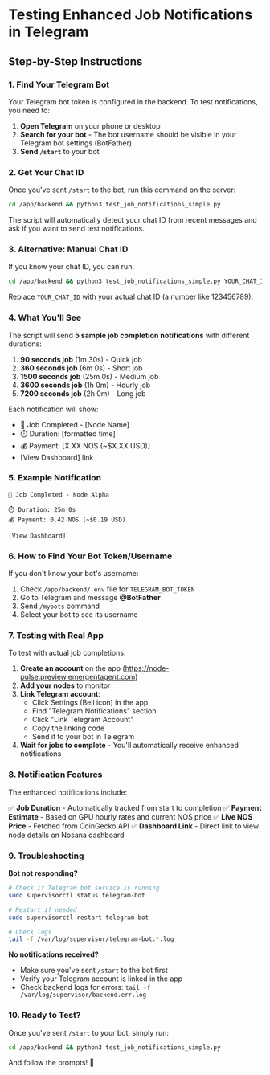 # Testing Enhanced Job Notifications in Telegram

## Step-by-Step Instructions

### 1. Find Your Telegram Bot
Your Telegram bot token is configured in the backend. To test notifications, you need to:

1. **Open Telegram** on your phone or desktop
2. **Search for your bot** - The bot username should be visible in your Telegram bot settings (BotFather)
3. **Send `/start`** to your bot

### 2. Get Your Chat ID
Once you've sent `/start` to the bot, run this command on the server:

```bash
cd /app/backend && python3 test_job_notifications_simple.py
```

The script will automatically detect your chat ID from recent messages and ask if you want to send test notifications.

### 3. Alternative: Manual Chat ID
If you know your chat ID, you can run:

```bash
cd /app/backend && python3 test_job_notifications_simple.py YOUR_CHAT_ID
```

Replace `YOUR_CHAT_ID` with your actual chat ID (a number like 123456789).

### 4. What You'll See

The script will send **5 sample job completion notifications** with different durations:

1. **90 seconds job** (1m 30s) - Quick job
2. **360 seconds job** (6m 0s) - Short job  
3. **1500 seconds job** (25m 0s) - Medium job
4. **3600 seconds job** (1h 0m) - Hourly job
5. **7200 seconds job** (2h 0m) - Long job

Each notification will show:
- 🎉 Job Completed - [Node Name]
- ⏱️ Duration: [formatted time]
- 💰 Payment: [X.XX NOS (~$X.XX USD)]
- [View Dashboard] link

### 5. Example Notification

```
🎉 Job Completed - Node Alpha

⏱️ Duration: 25m 0s
💰 Payment: 0.42 NOS (~$0.19 USD)

[View Dashboard]
```

### 6. How to Find Your Bot Token/Username

If you don't know your bot's username:

1. Check `/app/backend/.env` file for `TELEGRAM_BOT_TOKEN`
2. Go to Telegram and message **@BotFather**
3. Send `/mybots` command
4. Select your bot to see its username

### 7. Testing with Real App

To test with actual job completions:

1. **Create an account** on the app (https://node-pulse.preview.emergentagent.com)
2. **Add your nodes** to monitor
3. **Link Telegram account**:
   - Click Settings (Bell icon) in the app
   - Find "Telegram Notifications" section
   - Click "Link Telegram Account"
   - Copy the linking code
   - Send it to your bot in Telegram
4. **Wait for jobs to complete** - You'll automatically receive enhanced notifications

### 8. Notification Features

The enhanced notifications include:

✅ **Job Duration** - Automatically tracked from start to completion
✅ **Payment Estimate** - Based on GPU hourly rates and current NOS price
✅ **Live NOS Price** - Fetched from CoinGecko API
✅ **Dashboard Link** - Direct link to view node details on Nosana dashboard

### 9. Troubleshooting

**Bot not responding?**
```bash
# Check if Telegram bot service is running
sudo supervisorctl status telegram-bot

# Restart if needed
sudo supervisorctl restart telegram-bot

# Check logs
tail -f /var/log/supervisor/telegram-bot.*.log
```

**No notifications received?**
- Make sure you've sent `/start` to the bot first
- Verify your Telegram account is linked in the app
- Check backend logs for errors: `tail -f /var/log/supervisor/backend.err.log`

### 10. Ready to Test?

Once you've sent `/start` to your bot, simply run:

```bash
cd /app/backend && python3 test_job_notifications_simple.py
```

And follow the prompts! 🎉
